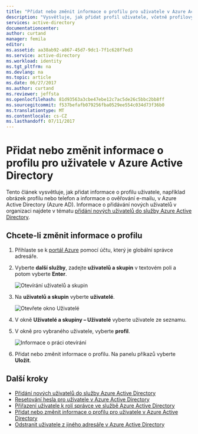 ```yaml
---
title: "Přidat nebo změnit informace o profilu pro uživatele v Azure Active Directory | Microsoft Docs"
description: "Vysvětluje, jak přidat profil uživatele, včetně profilový obrázek v Azure Active Directory"
services: active-directory
documentationcenter: 
author: curtand
manager: femila
editor: 
ms.assetid: aa38ab92-a867-45d7-9dc1-7f1c628f7ed3
ms.service: active-directory
ms.workload: identity
ms.tgt_pltfrm: na
ms.devlang: na
ms.topic: article
ms.date: 06/27/2017
ms.author: curtand
ms.reviewer: jeffsta
ms.openlocfilehash: 81d93563a3cbe47ebe12c7ac5de26c5bbc2bb8ff
ms.sourcegitcommit: f537befafb079256fba0529ee554c034d73f36b0
ms.translationtype: MT
ms.contentlocale: cs-CZ
ms.lasthandoff: 07/11/2017
---
```

# <a name="add-or-change-profile-information-for-a-user-in-azure-active-directory"></a>Přidat nebo změnit informace o profilu pro uživatele v Azure Active Directory
Tento článek vysvětluje, jak přidat informace o profilu uživatele, například obrázek profilu nebo telefon a informace o ověřování e-mailu, v Azure Active Directory (Azure AD). Informace o přidávání nových uživatelů v organizaci najdete v tématu [přidání nových uživatelů do služby Azure Active Directory](active-directory-users-create-azure-portal.md).

## <a name="to-change-profile-information"></a>Chcete-li změnit informace o profilu
1. Přihlaste se k [portál Azure](https://portal.azure.com) pomocí účtu, který je globální správce adresáře.
2. Vyberte **další služby**, zadejte **uživatelů a skupin** v textovém poli a potom vyberte **Enter**.

   ![Otevírání uživatelů a skupin](./media/active-directory-users-profile-azure-portal/create-users-user-management.png)
3. Na **uživatelů a skupin** vyberte **uživatelé**.

   ![Otevřete okno Uživatelé](./media/active-directory-users-profile-azure-portal/create-users-open-users-blade.png)
4. V okně **Uživatelé a skupiny – Uživatelé** vyberte uživatele ze seznamu.
5. V okně pro vybraného uživatele, vyberte **profil**.

    ![Informace o práci otevírání](./media/active-directory-users-profile-azure-portal/active-directory-create-users-profile.png)
6. Přidat nebo změnit informace o profilu. Na panelu příkazů vyberte **Uložit**.

## <a name="next-steps"></a>Další kroky
* [Přidání nových uživatelů do služby Azure Active Directory](active-directory-users-create-azure-portal.md)
* [Resetování hesla pro uživatele v Azure Active Directory](active-directory-users-reset-password-azure-portal.md)
* [Přiřazení uživatele k rolí správce ve službě Azure Active Directory](active-directory-users-assign-role-azure-portal.md)
* [Přidat nebo změnit informace o profilu pro uživatele v Azure Active Directory](active-directory-users-work-info-azure-portal.md)
* [Odstranit uživatele z jiného adresáře v Azure Active Directory](active-directory-users-delete-user-azure-portal.md)
